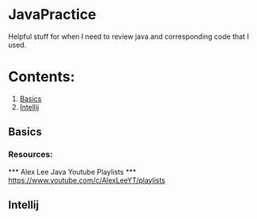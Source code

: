 # JavaPractice
Helpful stuff for when I need to review java and corresponding code that I used.

# Contents:
1. [Basics](#Basics)
2. [Intellij](#Intellij)


## Basics
### Resources:
*** Alex Lee Java Youtube Playlists ***
https://www.youtube.com/c/AlexLeeYT/playlists
## Intellij
